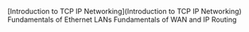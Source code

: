 [Introduction to TCP IP Networking](Introduction to TCP IP Networking)
Fundamentals of Ethernet LANs
Fundamentals of WAN and IP Routing
